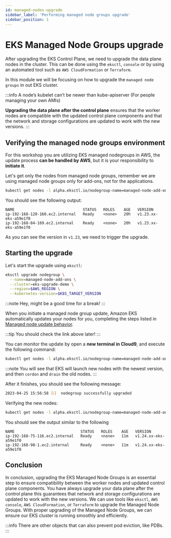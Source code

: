 ```yaml
---
id: managed-nodes-upgrade
sidebar_label: 'Performing managed node groups upgrade'
sidebar_position: 1
---
```


# EKS Managed Node Groups upgrade

After upgrading the EKS Control Plane, we need to upgrade the data plane nodes in the cluster. This can be done using the `eksctl`, `console` or by using an automated tool such as `AWS CloudFormation` or `Terraform`.

In this module we will be focusing on how to upgrade the `managed node groups` in out EKS cluster.

:::info
A node’s kubelet can’t be newer than kube-apiserver (For people managing your own AMIs)

**Upgrading the data plane after the control plane** ensures that the worker nodes are compatible with the updated control plane components and that the network and storage configurations are updated to work with the new versions.
:::

## Verifying the managed node groups environment

For this workshop you are utilizing EKS managed nodegroups in AWS, the update process **can be handled by AWS**, but it is your responsibility to **initiate it**.

Let's get only the nodes from managed node groups, remember we are using managed node groups only for add-ons, not for the applications.

```bash
kubectl get nodes -l alpha.eksctl.io/nodegroup-name=managed-node-add-ons
```

You should see the following output:

```
NAME                              STATUS   ROLES    AGE   VERSION
ip-192-168-120-160.ec2.internal   Ready    <none>   20h   v1.23.xx-eks-a59e1f0
ip-192-168-84-169.ec2.internal    Ready    <none>   20h   v1.23.xx-eks-a59e1f0
```

As you can see the version in `v1.23`, we need to trigger the upgrade.

## Starting the upgrade

Let's start the upgrade using `eksctl`:

```bash
eksctl upgrade nodegroup \
  --name=managed-node-add-ons \
  --cluster=eks-upgrade-demo \
  --region=$AWS_REGION \
  --kubernetes-version=$K8S_TARGET_VERSION
```

:::note
Hey, might be a good time for a break!
:::

When you initiate a managed node group update, Amazon EKS automatically updates your nodes for you, completing the steps listed in [Managed node update behavior](https://docs.aws.amazon.com/eks/latest/userguide/managed-node-update-behavior.html).

:::tip
You should check the link above later!
:::

You can monitor the update by open a **new terminal in Cloud9**, and execute the following command:

```bash
kubectl get nodes -l alpha.eksctl.io/nodegroup-name=managed-node-add-ons -w
```

:::note
You will see that EKS will launch new nodes with the newest version, and then `cordon` and `drain` the old nodes.
:::

After it finishes, you should see the following message:

```bash
2023-04-25 15:56:58 [ℹ]  nodegroup successfully upgraded
```

Verifying the new nodes:

```bash
kubectl get nodes -l alpha.eksctl.io/nodegroup-name=managed-node-add-ons
```

You should see the output similar to the following

```
NAME                             STATUS   ROLES    AGE   VERSION
ip-192-168-75-116.ec2.internal   Ready    <none>   11m   v1.24.xx-eks-a59e1f0
ip-192-168-98-1.ec2.internal     Ready    <none>   11m   v1.24.xx-eks-a59e1f0
```

## Conclusion

In conclusion, upgrading the EKS Managed Node Groups is an essential step to ensure compatibility between the worker nodes and updated control plane components. You have always upgrade your data plane after the control plane this guarantees that network and storage configurations are updated to work with the new versions. We can use tools like `eksctl`, `AWS console`, `AWS CloudFormation`, or `Terraform` to upgrade the Managed Node Groups. With proper upgrading of the Managed Node Groups, we can ensure our EKS cluster is running smoothly and efficiently.

:::info
There are other objects that can also prevent pod eviction, like PDBs.
:::
